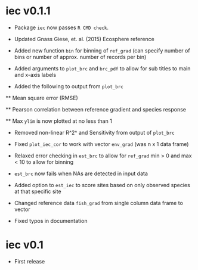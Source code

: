 # iec v0.1.1

* Package `iec` now passes `R CMD check`.

* Updated Gnass Giese, et. al. (2015) Ecosphere reference

* Added new function `bin` for binning of `ref_grad` (can specify number of bins or number of approx. number of records per bin)

* Added arguments to `plot_brc` and `brc_pdf` to allow for sub titles to main and x-axis labels

* Added the following to output from `plot_brc`

** Mean square error (RMSE)

** Pearson correlation between reference gradient and species response

** Max `ylim` is now plotted at no less than 1

* Removed non-linear R^2^ and Sensitivity from output of `plot_brc`

* Fixed `plot_iec_cor` to work with vector `env_grad` (was n x 1 data frame)

* Relaxed error checking in `est_brc` to allow for `ref_grad` min > 0 and max < 10 to allow for binning

* `est_brc` now fails when NAs are detected in input data

* Added option to `est_iec` to score sites based on only observed species at that specific site

* Changed reference data `fish_grad` from single column data frame to vector

* Fixed typos in documentation

# iec v0.1

* First release
